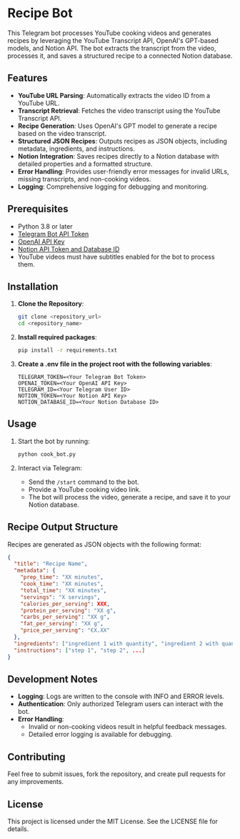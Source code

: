 # Recipe Bot

This Telegram bot processes YouTube cooking videos and generates recipes by leveraging the YouTube Transcript API, OpenAI's GPT-based models, and Notion API. The bot extracts the transcript from the video, processes it, and saves a structured recipe to a connected Notion database.

## Features

- **YouTube URL Parsing**: Automatically extracts the video ID from a YouTube URL.
- **Transcript Retrieval**: Fetches the video transcript using the YouTube Transcript API.
- **Recipe Generation**: Uses OpenAI's GPT model to generate a recipe based on the video transcript.
- **Structured JSON Recipes**: Outputs recipes as JSON objects, including metadata, ingredients, and instructions.
- **Notion Integration**: Saves recipes directly to a Notion database with detailed properties and a formatted structure.
- **Error Handling**: Provides user-friendly error messages for invalid URLs, missing transcripts, and non-cooking videos.
- **Logging**: Comprehensive logging for debugging and monitoring.

## Prerequisites

- Python 3.8 or later
- [Telegram Bot API Token](https://core.telegram.org/bots#botfather)
- [OpenAI API Key](https://platform.openai.com/signup/)
- [Notion API Token and Database ID](https://developers.notion.com/)
- YouTube videos must have subtitles enabled for the bot to process them.

## Installation

1. **Clone the Repository**:
   ```bash
   git clone <repository_url>
   cd <repository_name>
   ```

2. **Install required packages**:
   ```bash
   pip install -r requirements.txt
   ```

3. **Create a .env file in the project root with the following variables**:
   ```env
   TELEGRAM_TOKEN=<Your Telegram Bot Token>
   OPENAI_TOKEN=<Your OpenAI API Key>
   TELEGRAM_ID=<Your Telegram User ID>
   NOTION_TOKEN=<Your Notion API Key>
   NOTION_DATABASE_ID=<Your Notion Database ID>
   ```

## Usage

1. Start the bot by running:
   ```bash
   python cook_bot.py
   ```

2. Interact via Telegram:
   - Send the `/start` command to the bot.
   - Provide a YouTube cooking video link.
   - The bot will process the video, generate a recipe, and save it to your Notion database.

## Recipe Output Structure

Recipes are generated as JSON objects with the following format:
```json
{
  "title": "Recipe Name",
  "metadata": {
    "prep_time": "XX minutes",
    "cook_time": "XX minutes",
    "total_time": "XX minutes",
    "servings": "X servings",
    "calories_per_serving": XXX,
    "protein_per_serving": "XX g",
    "carbs_per_serving": "XX g",
    "fat_per_serving": "XX g",
    "price_per_serving": "€X.XX"
  },
  "ingredients": ["ingredient 1 with quantity", "ingredient 2 with quantity", ...],
  "instructions": ["step 1", "step 2", ...]
}
```

## Development Notes

- **Logging**: Logs are written to the console with INFO and ERROR levels.
- **Authentication**: Only authorized Telegram users can interact with the bot.
- **Error Handling**:
  - Invalid or non-cooking videos result in helpful feedback messages.
  - Detailed error logging is available for debugging.

## Contributing

Feel free to submit issues, fork the repository, and create pull requests for any improvements.

## License

This project is licensed under the MIT License. See the LICENSE file for details.
